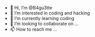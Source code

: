 - 👋 Hi, I’m @B4gu3tte
- 👀 I’m interested in coding and hacking 
- 🌱 I’m currently learning coding
- 💞️ I’m looking to collaborate on ... 
- 📫 How to reach me ...

<!---
B4gu3tte/B4gu3tte is a ✨ special ✨ repository because its `README.md` (this file) appears on your GitHub profile.
You can click the Preview link to take a look at your changes.
--->
